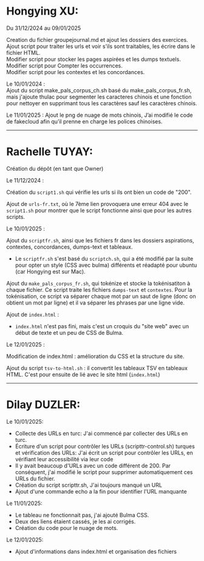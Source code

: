 # Hongying XU:   

Du 31/12/2024 au 09/01/2025   

Creation du fichier groupejournal.md et ajout les dossiers des exercices.    
Ajout script pour traiter les urls et voir s'ils sont traitables, les écrire dans le fichier HTML.    
Modifier script pour stocker les pages aspirées et les dumps textuels.    
Modifier script pour Compter les occurrences.    
Modifier script pour les contextes et les concordances.  

Le 10/01/2024 :  
Ajout du script make_pals_corpus_ch.sh basé du make_pals_corpus_fr.sh, mais j'ajoute thulac pour segmenter les caracteres chinois et une fonction pour nettoyer en supprimant tous les caractères sauf les caractères chinois.

Le 11/01/2025 :
Ajout le png de nuage de mots chinois, J’ai modifié le code de fakecloud afin qu’il prenne en charge les polices chinoises.

-----------------------------------------------------------------

# Rachelle TUYAY:

Création du dépôt (en tant que Owner)

Le 11/12/2024 :

Création du `script1.sh` qui vérifie les urls si ils ont bien un code de "200".

Ajout de `urls-fr.txt`, où le 7ème lien provoquera une erreur 404 avec le `script1.sh` pour montrer que le script fonctionne ainsi que pour les autres scripts.

Le 10/01/2025 :

Ajout du `scriptfr.sh`, ainsi que les fichiers fr dans les dossiers aspirations, contextes, concordances, dumps-text et tableaux.
- Le `scriptfr.sh` s'est basé du `scriptch.sh`, qui a été modifié par la suite pour opter un style (CSS avec bulma) différents et réadapté pour ubuntu (car Hongying est sur Mac).

Ajout du `make_pals_corpus_fr.sh`, qui tokénize et stocke la tokénisatiton à chaque fichier. Ce script traite les fichiers `dumps-text` et `contextes`. Pour la tokénisation, ce script va séparer chaque mot par un saut de ligne (donc on obtient un mot par ligne) et il va séparer les phrases par une ligne vide.

Ajout de `index.html` :
- `index.html` n'est pas fini, mais c'est un croquis du "site web" avec un début de texte et un peu de CSS de Bulma.

Le 12/01/2025 :

Modification de index.html : amélioration du CSS et la structure du site.

Ajout du script `tsv-to-html.sh` : il convertit les tableaux TSV en tableaux HTML. C'est pour ensuite de lié avec le site html (`index.html`)
 
-----------------------------------------------------------------

# Dilay DUZLER:

Le 10/01/2025: 
- Collecte des URLs en turc: J'ai commencé par collecter des URLs en turc.
- Écriture d'un script pour contrôler les URLs (scripttr-control.sh) turques et vérification des URLs: J'ai écrit un script pour contrôler les URLs, en vérifiant leur accessibilité via leur code
- Il y avait beaucoup d'URLs avec un code différent de 200. Par conséquent, j'ai modifié le script pour supprimer automatiquement ces URLs du fichier.
- Création du script scripttr.sh, J'ai toujours manqué un URL
- Ajout d'une commande echo a la fin pour identifier l'URL manquante

Le 11/01/2025: 
- Le tableau ne fonctionnait pas, j'ai ajouté Bulma CSS.
- Deux des liens étaient cassés, je les ai corrigés.
- Création du code pour le nuage de mots.

Le 12/01/2025:
- Ajout d'informations dans index.html et organisation des fichiers
